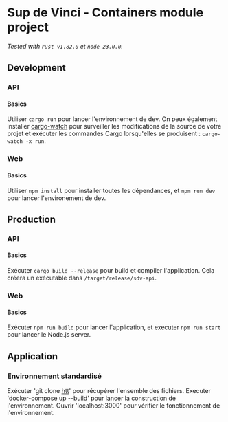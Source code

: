 # Sup de Vinci - Containers module project
*Tested with `rust v1.82.0` et `node 23.0.0`.*
## Development

### API
#### Basics
Utiliser `cargo run` pour lancer l'environnement de dev.
On peux également installer [cargo-watch](https://crates.io/crates/cargo-watch) pour surveiller les modifications de la source de votre projet et exécuter les commandes Cargo lorsqu'elles se produisent : `cargo-watch -x run`.

### Web
#### Basics
Utiliser `npm install` pour installer toutes les dépendances, et `npm run dev` pour lancer l'environement de dev.

## Production
### API
#### Basics
Exécuter `cargo build --release` pour build et compiler l'application. Cela créera un exécutable dans `/target/release/sdv-api`.

### Web
#### Basics
Exécuter `npm run build` pour lancer l'application, et executer `npm run start` pour lancer le Node.js server. 

## Application
### Environnement standardisé
Exécuter 'git clone [htt](https://github.com/Kyl35/sdv-m1do-containers-project.git)' pour récupérer l'ensemble des fichiers.
Executer 'docker-compose up --build' pour lancer la construction de l'environnement.
Ouvrir 'localhost:3000' pour vérifier le fonctionnement de l'environnement.
